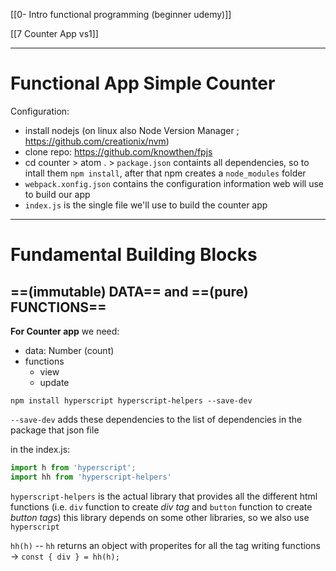[[0- Intro functional programming (beginner udemy)]]


[[7 Counter App vs1]]

---
# Functional App Simple Counter
Configuration:
- install nodejs (on linux also Node Version Manager  ;  https://github.com/creationix/nvm)
- clone repo: https://github.com/knowthen/fpjs
- cd counter > atom . > `package.json` containts all dependencies, so to intall them `npm install`, after that npm creates a `node_modules` folder
- `webpack.xonfig.json` contains the configuration information web will use to build our app
- `index.js` is the single file we'll use to build the counter app

---
# Fundamental Building Blocks
## ==(immutable) DATA== and ==(pure) FUNCTIONS==

**For Counter app** we need:
- data: Number (count)
- functions
	- view
	- update

`npm install hyperscript hyperscript-helpers --save-dev`

`--save-dev` adds these dependencies to the list of dependencies in the package that json file

in the index.js:
```javascript
import h from 'hyperscript';
import hh from 'hyperscript-helpers'
```

`hyperscript-helpers` is the actual library that provides all the different html functions (i.e. `div` function to create *div tag* and `button` function to create *button tags*)
this library depends on some other libraries, so we also use `hyperscript`

`hh(h)` -- `hh` returns an object with properites for all the tag writing functions ->
`const { div } = hh(h);`






